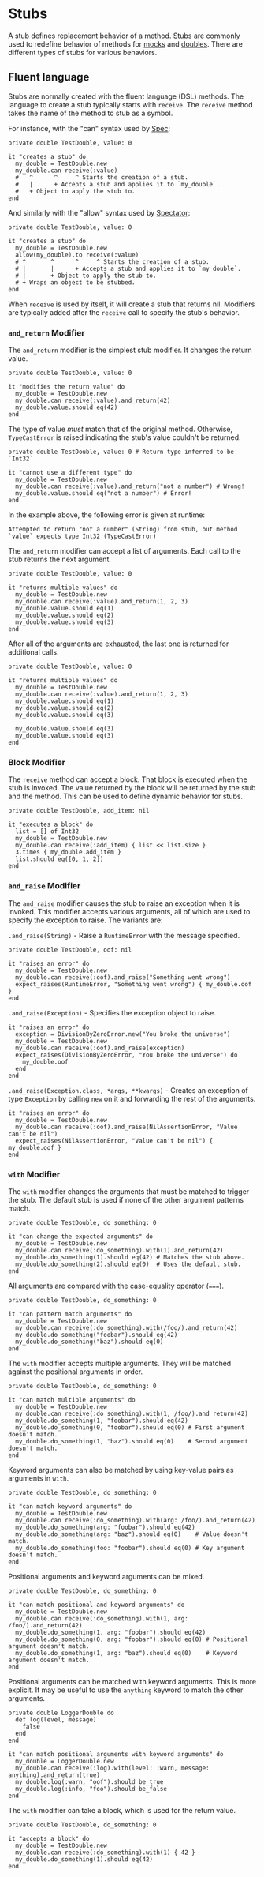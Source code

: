# Stubs

A stub defines replacement behavior of a method.
Stubs are commonly used to redefine behavior of methods for [mocks](mocks.md) and [doubles](doubles.md).
There are different types of stubs for various behaviors.

## Fluent language

Stubs are normally created with the fluent language (DSL) methods.
The language to create a stub typically starts with `receive`.
The `receive` method takes the name of the method to stub as a symbol.

For instance, with the "can" syntax used by [Spec](spec.md):

```crystal
private double TestDouble, value: 0

it "creates a stub" do
  my_double = TestDouble.new
  my_double.can receive(:value)
  #   ^      ^     ^ Starts the creation of a stub.
  #   |      + Accepts a stub and applies it to `my_double`.
  #   + Object to apply the stub to.
end
```

And similarly with the "allow" syntax used by [Spectator](spectator.md):

<!-- framework:spectator -->
```crystal
private double TestDouble, value: 0

it "creates a stub" do
  my_double = TestDouble.new
  allow(my_double).to receive(:value)
  # ^       ^      ^     ^ Starts the creation of a stub.
  # |       |      + Accepts a stub and applies it to `my_double`.
  # |       + Object to apply the stub to.
  # + Wraps an object to be stubbed.
end
```

When `receive` is used by itself, it will create a stub that returns nil.
Modifiers are typically added after the `receive` call to specify the stub's behavior.

### `and_return` Modifier

The `and_return` modifier is the simplest stub modifier.
It changes the return value.

```crystal
private double TestDouble, value: 0

it "modifies the return value" do
  my_double = TestDouble.new
  my_double.can receive(:value).and_return(42)
  my_double.value.should eq(42)
end
```

The type of value *must* match that of the original method.
Otherwise, `TypeCastError` is raised indicating the stub's value couldn't be returned.

<!-- no-spec -->
```crystal
private double TestDouble, value: 0 # Return type inferred to be `Int32`

it "cannot use a different type" do
  my_double = TestDouble.new
  my_double.can receive(:value).and_return("not a number") # Wrong!
  my_double.value.should eq("not a number") # Error!
end
```

In the example above, the following error is given at runtime:

    Attempted to return "not a number" (String) from stub, but method `value` expects type Int32 (TypeCastError)

The `and_return` modifier can accept a list of arguments.
Each call to the stub returns the next argument.

```crystal
private double TestDouble, value: 0

it "returns multiple values" do
  my_double = TestDouble.new
  my_double.can receive(:value).and_return(1, 2, 3)
  my_double.value.should eq(1)
  my_double.value.should eq(2)
  my_double.value.should eq(3)
end
```

After all of the arguments are exhausted, the last one is returned for additional calls.

```crystal
private double TestDouble, value: 0

it "returns multiple values" do
  my_double = TestDouble.new
  my_double.can receive(:value).and_return(1, 2, 3)
  my_double.value.should eq(1)
  my_double.value.should eq(2)
  my_double.value.should eq(3)

  my_double.value.should eq(3)
  my_double.value.should eq(3)
end
```

### Block Modifier

The `receive` method can accept a block.
That block is executed when the stub is invoked.
The value returned by the block will be returned by the stub and the method.
This can be used to define dynamic behavior for stubs.

```crystal
private double TestDouble, add_item: nil

it "executes a block" do
  list = [] of Int32
  my_double = TestDouble.new
  my_double.can receive(:add_item) { list << list.size }
  3.times { my_double.add_item }
  list.should eq([0, 1, 2])
end
```

### `and_raise` Modifier

The `and_raise` modifier causes the stub to raise an exception when it is invoked.
This modifier accepts various arguments, all of which are used to specify the exception to raise.
The variants are:

`.and_raise(String)` - Raise a `RuntimeError` with the message specified.

```crystal
private double TestDouble, oof: nil

it "raises an error" do
  my_double = TestDouble.new
  my_double.can receive(:oof).and_raise("Something went wrong")
  expect_raises(RuntimeError, "Something went wrong") { my_double.oof }
end
```

`.and_raise(Exception)` - Specifies the exception object to raise.

<!-- continue-spec -->
```crystal
it "raises an error" do
  exception = DivisionByZeroError.new("You broke the universe")
  my_double = TestDouble.new
  my_double.can receive(:oof).and_raise(exception)
  expect_raises(DivisionByZeroError, "You broke the universe") do
    my_double.oof
  end
end
```

`.and_raise(Exception.class, *args, **kwargs)` - Creates an exception of type `Exception` by calling `new` on it and forwarding the rest of the arguments.

<!-- continue-spec -->
```crystal
it "raises an error" do
  my_double = TestDouble.new
  my_double.can receive(:oof).and_raise(NilAssertionError, "Value can't be nil")
  expect_raises(NilAssertionError, "Value can't be nil") { my_double.oof }
end
```

### `with` Modifier

The `with` modifier changes the arguments that must be matched to trigger the stub.
The default stub is used if none of the other argument patterns match.

```crystal
private double TestDouble, do_something: 0

it "can change the expected arguments" do
  my_double = TestDouble.new
  my_double.can receive(:do_something).with(1).and_return(42)
  my_double.do_something(1).should eq(42) # Matches the stub above.
  my_double.do_something(2).should eq(0)  # Uses the default stub.
end
```

All arguments are compared with the case-equality operator (`===`).

```crystal
private double TestDouble, do_something: 0

it "can pattern match arguments" do
  my_double = TestDouble.new
  my_double.can receive(:do_something).with(/foo/).and_return(42)
  my_double.do_something("foobar").should eq(42)
  my_double.do_something("baz").should eq(0)
end
```

The `with` modifier accepts multiple arguments.
They will be matched against the positional arguments in order.

```crystal
private double TestDouble, do_something: 0

it "can match multiple arguments" do
  my_double = TestDouble.new
  my_double.can receive(:do_something).with(1, /foo/).and_return(42)
  my_double.do_something(1, "foobar").should eq(42)
  my_double.do_something(0, "foobar").should eq(0) # First argument doesn't match.
  my_double.do_something(1, "baz").should eq(0)    # Second argument doesn't match.
end
```

Keyword arguments can also be matched by using key-value pairs as arguments in `with`.

```crystal
private double TestDouble, do_something: 0

it "can match keyword arguments" do
  my_double = TestDouble.new
  my_double.can receive(:do_something).with(arg: /foo/).and_return(42)
  my_double.do_something(arg: "foobar").should eq(42)
  my_double.do_something(arg: "baz").should eq(0)    # Value doesn't match.
  my_double.do_something(foo: "foobar").should eq(0) # Key argument doesn't match.
end
```

Positional arguments and keyword arguments can be mixed.

```crystal
private double TestDouble, do_something: 0

it "can match positional and keyword arguments" do
  my_double = TestDouble.new
  my_double.can receive(:do_something).with(1, arg: /foo/).and_return(42)
  my_double.do_something(1, arg: "foobar").should eq(42)
  my_double.do_something(0, arg: "foobar").should eq(0) # Positional argument doesn't match.
  my_double.do_something(1, arg: "baz").should eq(0)    # Keyword argument doesn't match.
end
```

Positional arguments can be matched with keyword arguments.
This is more explicit.
It may be useful to use the `anything` keyword to match the other arguments.

```crystal
private double LoggerDouble do
  def log(level, message)
    false
  end
end

it "can match positional arguments with keyword arguments" do
  my_double = LoggerDouble.new
  my_double.can receive(:log).with(level: :warn, message: anything).and_return(true)
  my_double.log(:warn, "oof").should be_true
  my_double.log(:info, "foo").should be_false
end
```

The `with` modifier can take a block, which is used for the return value.

```crystal
private double TestDouble, do_something: 0

it "accepts a block" do
  my_double = TestDouble.new
  my_double.can receive(:do_something).with(1) { 42 }
  my_double.do_something(1).should eq(42)
end
```